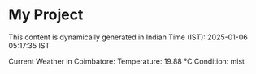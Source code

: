 # My Project

This content is dynamically generated in Indian Time (IST): 2025-01-06 05:17:35 IST


Current Weather in Coimbatore:
Temperature: 19.88 °C
Condition: mist
